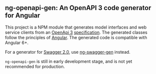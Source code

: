 ng-openapi-gen: An OpenAPI 3 code generator for Angular
---

This project is a NPM module that generates model interfaces and web service
clients from an [OpenApi 3](https://www.openapis.org/)
[specification](https://github.com/OAI/OpenAPI-Specification).
The generated classes follow the principles of
[Angular](https://angular.io/). The generated code is compatible with Angular 6+.

For a generator for [Swagger 2.0](https://github.com/OAI/OpenAPI-Specification/blob/master/versions/2.0.md),
use [ng-swagger-gen](https://github.com/cyclosproject/ng-swagger-gen) instead.

`ng-openapi-gen` is still in early development stage, and is not yet
recommended for production.
